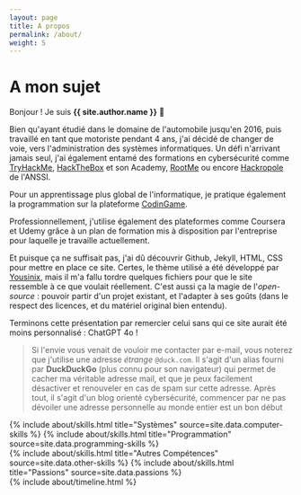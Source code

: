 ```yaml
---
layout: page
title: A propos
permalink: /about/
weight: 5
---
```


# **A mon sujet**

Bonjour ! Je suis **{{ site.author.name }}** :wave:

Bien qu'ayant étudié dans le domaine de l'automobile jusqu'en 2016, puis travaillé en tant que motoriste pendant 4 ans, j'ai décidé de changer de voie, vers l'administration des systèmes informatiques. Un défi n'arrivant jamais seul, j'ai également entamé des formations en cybersécurité comme [TryHackMe](https://tryhackme.com/), [HackTheBox](https://www.hackthebox.com/) et son Academy, [RootMe](https://www.root-me.org/) ou encore [Hackropole](https://hackropole.fr/fr/) de l'ANSSI.

Pour un apprentissage plus global de l'informatique, je pratique également la programmation sur la plateforme [CodinGame](https://www.codingame.com/).

Professionnellement, j'utilise également des plateformes comme Coursera et Udemy grâce à un plan de formation mis à disposition par l'entreprise pour laquelle je travaille actuellement.

Et puisque ça ne suffisait pas, j'ai dû découvrir Github, Jekyll, HTML, CSS pour mettre en place ce site. Certes, le thème utilisé a été développé par [Yousinix](https://github.com/yousinix/portfolYOU), mais il m'a fallu tordre quelques fichiers pour que le site ressemble à ce que voulait réellement. C'est aussi ça la magie de l'*open-source* : pouvoir partir d'un projet existant, et l'adapter à ses goûts (dans le respect des licences, et du matériel original bien entendu).

Terminons cette présentation par remercier celui sans qui ce site aurait été moins personnalisé : ChatGPT 4o !

> Si l'envie vous venait de vouloir me contacter par e-mail, vous noterez que j'utilise une adresse *étrange* `@duck.com`.
> Il s'agit d'un alias fourni par **DuckDuckGo** (plus connu pour son navigateur) qui permet de cacher ma véritable adresse mail, et que je peux facilement désactiver et renouveler en cas de spam sur cette adresse.
> Après tout, il s'agit d'un blog orienté cybersécurité, commencer par ne pas dévoiler une adresse personnelle au monde entier est un bon début <i class="fas fa-user-secret fa-beat-fade" style="--fa-animation-duration: 2s;"></i>

<div class="row">
{% include about/skills.html title="Systèmes" source=site.data.computer-skills %}
{% include about/skills.html title="Programmation" source=site.data.programming-skills %}
</div>

<div class="row">
{% include about/skills.html title="Autres Compétences" source=site.data.other-skills %}
{% include about/skills.html title="Passions" source=site.data.passions %}
</div>

<div class="row">
{% include about/timeline.html %}
</div>

